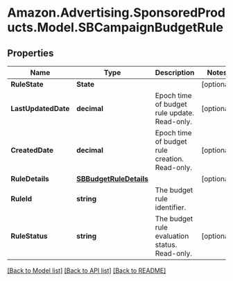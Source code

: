 # Amazon.Advertising.SponsoredProducts.Model.SBCampaignBudgetRule

## Properties

Name | Type | Description | Notes
------------ | ------------- | ------------- | -------------
**RuleState** | **State** |  | [optional] 
**LastUpdatedDate** | **decimal** | Epoch time of budget rule update. Read-only. | [optional] 
**CreatedDate** | **decimal** | Epoch time of budget rule creation. Read-only. | [optional] 
**RuleDetails** | [**SBBudgetRuleDetails**](SBBudgetRuleDetails.md) |  | [optional] 
**RuleId** | **string** | The budget rule identifier. | 
**RuleStatus** | **string** | The budget rule evaluation status. Read-only. | [optional] 

[[Back to Model list]](../README.md#documentation-for-models) [[Back to API list]](../README.md#documentation-for-api-endpoints) [[Back to README]](../README.md)


